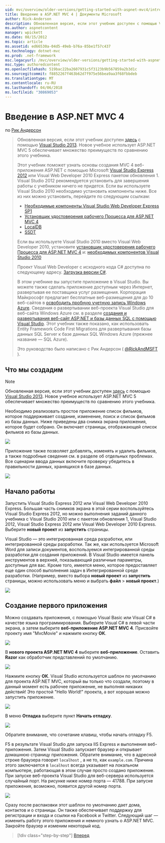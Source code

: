 ```yaml
---
uid: mvc/overview/older-versions/getting-started-with-aspnet-mvc4/intro-to-aspnet-mvc-4
title: Введение в ASP.NET MVC 4 | Документы Microsoft
author: Rick-Anderson
description: Обновленная версия, если этот учебник доступен с помощью Visual Studio 2013. Новое в этом учебнике используется ASP.NET MVC 5 обеспечивает множество улучшений t...
ms.author: aspnetcontent
manager: wpickett
ms.date: 08/15/2012
ms.topic: article
ms.assetid: ed66530a-04d5-49eb-b76a-85be1f57c437
ms.technology: dotnet-mvc
ms.prod: .net-framework
msc.legacyurl: /mvc/overview/older-versions/getting-started-with-aspnet-mvc4/intro-to-aspnet-mvc-4
msc.type: authoredcontent
ms.openlocfilehash: 519bac22ba2607931c5f3123b9b567859a2b3d1c
ms.sourcegitcommit: f8852267f463b62d7f975e56bea9aa3f68fbbdeb
ms.translationtype: MT
ms.contentlocale: ru-RU
ms.lasthandoff: 04/06/2018
ms.locfileid: "30869053"
---
```

<a name="intro-to-aspnet-mvc-4"></a>Введение в ASP.NET MVC 4
====================
по [Рик Андерсон](https://github.com/Rick-Anderson)

> Обновленная версия, если этот учебник доступен [здесь](../../getting-started/introduction/getting-started.md) с помощью [Visual Studio 2013](https://www.microsoft.com/visualstudio/eng/2013-downloads). Новое учебное использует ASP.NET MVC 5 обеспечивает множество преимуществ по сравнению этого учебника.
> 
> Этот учебник поможет узнать основы создания MVC 4 веб-приложения ASP.NET с помощью Microsoft [Visual Studio Express 2012](https://www.microsoft.com/visualstudio/11/products/express) или Visual Web Developer 2010 Express пакетом обновления 1. Visual Studio 2012 рекомендуется установить для завершения работы с учебником ничего не придется. Если вы используете Visual Studio 2010 необходимо установить компоненты ниже. Все из них можно установить, перейдите по следующим ссылкам:
> 
> - [Необходимые компоненты Visual Studio Web Developer Express SP1](https://www.microsoft.com/web/gallery/install.aspx?appid=VWD2010SP1Pack)
> - [Установщик удостоверения рабочего Процесса для ASP.NET MVC 4](https://go.microsoft.com/fwlink/?LinkId=243392)
> - [LocalDB](https://www.microsoft.com/web/gallery/install.aspx?appid=SQLLocalDBOnly_11_0)
> - [SSDT](https://blogs.msdn.com/b/rickandy/archive/2012/08/02/installing-and-using-sql-server-data-tools-ssdt-on-visual-studio-2010-and-vwd.aspx)
> 
> Если вы используете Visual Studio 2010 вместо Visual Web Developer 2010, установите [установщик удостоверения рабочего Процесса для ASP.NET MVC 4](https://go.microsoft.com/fwlink/?LinkId=243392) и: [необходимых компонентов Visual Studio 2010](https://www.microsoft.com/web/gallery/install.aspx?appsxml=&amp;appid=VS2010SP1Pack)
> 
> Проект Visual Web Developer с исходного кода C# доступна по следующему адресу. [Загрузка версии C#](https://code.msdn.microsoft.com/Intro-to-ASPNET-MVC-4-61d0219d/file/114480/1/MvcMovie.zip).
> 
> В этом учебнике вы запустите приложение в Visual Studio. Вы можете также сделать приложение доступным через Интернет, развертывая ее поставщика услуг размещения. Корпорация Майкрософт предлагает бесплатные веб-размещения для до 10 веб-сайтов в [освободить пробную учетную запись Windows Azure](https://www.windowsazure.com/pricing/free-trial/?WT.mc_id=A443DD604). Сведения о развертывании веб-проекта Visual Studio для веб-сайта Windows Azure см. в разделе [создания и развертывания веб-сайт ASP.NET и базы данных SQL с помощью Visual Studio](https://docs.microsoft.com/dotnet/azure/). Этот учебник также показано, как использовать Entity Framework Code First Migrations для развертывания базы данных SQL Server к базе данных SQL Windows Azure (прежнее название — SQL Azure).
> 
> Это руководство было написано с Рик Андерсон ( [ @RickAndMSFT ](https://twitter.com/#!/RickAndMSFT) ).


## <a name="what-youll-build"></a>Что мы создадим

> [!NOTE]
> Обновленная версия, если этот учебник доступен [здесь](../../getting-started/introduction/getting-started.md) с помощью [Visual Studio 2013](https://www.microsoft.com/visualstudio/eng/2013-downloads). Новое учебное использует ASP.NET MVC 5 обеспечивает множество преимуществ по сравнению этого учебника.


Необходимо реализовать простое приложение список фильмов, которое поддерживает создание, изменение, поиск и список фильмов из базы данных. Ниже приведены два снимка экрана приложения, которое будет собрано. Он включает страницы, отображающей список фильмов из базы данных.

![](intro-to-aspnet-mvc-4/_static/image1.png)

Приложение также позволяет добавлять, изменять и удалить фильмов, а также подробные сведения см. в разделе об отдельных проблемах. Все сценарии ввода данных включите проверку убедитесь в правильности данных, хранящихся в базе данных.

![](intro-to-aspnet-mvc-4/_static/image2.png)

## <a name="getting-started"></a>Начало работы

Запустить Visual Studio Express 2012 или Visual Web Developer 2010 Express. Большая часть снимков экрана в этой серии воспользуйтесь Visual Studio Express 2012, но можно выполнения заданий данного учебника с Visual Studio 2010 или с пакетом обновления 1, Visual Studio 2012, Visual Studio Express 2012 или Visual Web Developer 2010 Express. Выберите **новый проект** из **запустить** страницы.

Visual Studio — это интегрированная среда разработки, или интегрированной среды разработки. Так же, как используется Microsoft Word для записи документов, воспользуемся интегрированной среды разработки для создания приложений. В Visual Studio имеется панель инструментов в верхней, показывающий различные параметры, доступные для вас. Кроме того, имеется меню, которое предоставляет еще один способ выполнения задач в Интегрированной среде разработки. (Например, вместо выбора **новый проект** из **запустить** страницы, можно использовать меню и выбрать **файл** &gt; **новый проект**.)

![](intro-to-aspnet-mvc-4/_static/image3.png)

## <a name="creating-your-first-application"></a>Создание первого приложения

Можно создавать приложения, с помощью Visual Basic или Visual C# в качестве языка программирования. Выберите Visual C# в левой части экрана, а затем выберите **веб-приложение ASP.NET MVC 4**. Присвойте проекту имя &quot;MvcMovie&quot; и нажмите кнопку **ОК**.

![](intro-to-aspnet-mvc-4/_static/image4.png)

В **нового проекта ASP.NET MVC 4** выберите **веб-приложение**. Оставить **Razor** как обработчик представлений по умолчанию.

![](intro-to-aspnet-mvc-4/_static/image5.png)

Нажмите кнопку **ОК**. Visual Studio используется шаблон по умолчанию для проекта ASP.NET MVC, который вы только что создали, поэтому в данный момент есть рабочее приложение, не выполняя никаких действий! Это простой &quot;Hello World!&quot; проекта, а вот хорошая можно запустить приложение.

![](intro-to-aspnet-mvc-4/_static/image6.png)

В меню **Отладка** выберите пункт **Начать отладку**.

![](intro-to-aspnet-mvc-4/_static/image7.png)

Обратите внимание, что сочетание клавиш, чтобы начать отладку F5.

F5 в результате Visual Studio для запуска IIS Express и выполнения веб-приложения. Затем Visual Studio запускает браузер и открывает домашнюю страницу приложения. Обратите внимание, что в адресной строке браузера говорит `localhost` , а не то, как `example.com`. Причина этого заключается в `localhost` всегда указывает на локальном компьютере, работающая в этом случае просто создано приложение. При запуске веб-проекта Visual Studio для веб-сервера используется случайный порт. На рисунке ниже номер порта — 41788. При запуске приложения, возможно, появится другой номер порта.

![](intro-to-aspnet-mvc-4/_static/image8.png)

Сразу после распаковки этот шаблон по умолчанию дает дома, контактов и о страницы. Он также обеспечивает поддержку для регистрации и входа и ссылки на Facebook и Twitter. Следующий шаг — изменить работу этого приложения и немного узнать о ASP.NET MVC. Закройте браузер и изменим некоторый код.

> [!div class="step-by-step"]
> [Вперед](adding-a-controller.md)
